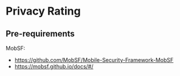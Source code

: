 # Privacy Rating

## Pre-requirements
MobSF:
 - https://github.com/MobSF/Mobile-Security-Framework-MobSF
 - https://mobsf.github.io/docs/#/
